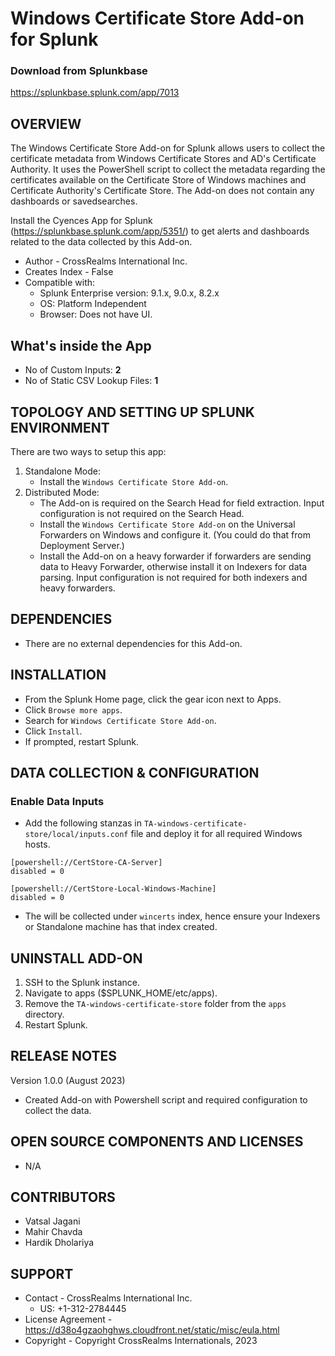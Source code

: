 # Windows Certificate Store Add-on for Splunk

### Download from Splunkbase
https://splunkbase.splunk.com/app/7013


OVERVIEW
--------
The Windows Certificate Store Add-on for Splunk allows users to collect the certificate metadata from Windows Certificate Stores and AD's Certificate Authority. It uses the PowerShell script to collect the metadata regarding the certificates available on the Certificate Store of Windows machines and Certificate Authority's Certificate Store. The Add-on does not contain any dashboards or savedsearches.

Install the Cyences App for Splunk (https://splunkbase.splunk.com/app/5351/) to get alerts and dashboards related to the data collected by this Add-on.

* Author - CrossRealms International Inc.
* Creates Index - False
* Compatible with:
   * Splunk Enterprise version: 9.1.x, 9.0.x, 8.2.x
   * OS: Platform Independent
   * Browser: Does not have UI.


## What's inside the App

* No of Custom Inputs: **2**
* No of Static CSV Lookup Files: **1**



TOPOLOGY AND SETTING UP SPLUNK ENVIRONMENT
------------------------------------------
There are two ways to setup this app:
  1. Standalone Mode: 
     * Install the `Windows Certificate Store Add-on`.
  2. Distributed Mode:
     * The Add-on is required on the Search Head for field extraction. Input configuration is not required on the Search Head.
     * Install the `Windows Certificate Store Add-on` on the Universal Forwarders on Windows and configure it. (You could do that from Deployment Server.)
     * Install the Add-on on a heavy forwarder if forwarders are sending data to Heavy Forwarder, otherwise install it on Indexers for data parsing. Input configuration is not required for both indexers and heavy forwarders.


DEPENDENCIES
------------------------------------------------------------
* There are no external dependencies for this Add-on.


INSTALLATION
------------------------------------------------------------
* From the Splunk Home page, click the gear icon next to Apps.
* Click `Browse more apps`.
* Search for `Windows Certificate Store Add-on`.
* Click `Install`.
* If prompted, restart Splunk.


DATA COLLECTION & CONFIGURATION
------------------------------------------------------------
### Enable Data Inputs ###
* Add the following stanzas in `TA-windows-certificate-store/local/inputs.conf` file and deploy it for all required Windows hosts.
```
[powershell://CertStore-CA-Server]
disabled = 0

[powershell://CertStore-Local-Windows-Machine]
disabled = 0
```

* The will be collected under `wincerts` index, hence ensure your Indexers or Standalone machine has that index created.



UNINSTALL ADD-ON
-------------
1. SSH to the Splunk instance.
2. Navigate to apps ($SPLUNK_HOME/etc/apps).
3. Remove the `TA-windows-certificate-store` folder from the `apps` directory.
4. Restart Splunk.


RELEASE NOTES
-------------
Version 1.0.0 (August 2023)
* Created Add-on with Powershell script and required configuration to collect the data.



OPEN SOURCE COMPONENTS AND LICENSES
------------------------------
* N/A


CONTRIBUTORS
------------
* Vatsal Jagani
* Mahir Chavda
* Hardik Dholariya



SUPPORT
-------
* Contact - CrossRealms International Inc.
  * US: +1-312-2784445
* License Agreement - https://d38o4gzaohghws.cloudfront.net/static/misc/eula.html
* Copyright - Copyright CrossRealms Internationals, 2023

